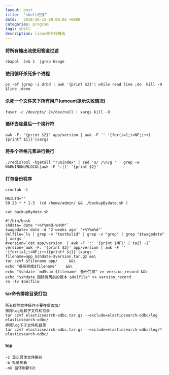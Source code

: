 ```yaml
---
layout: post
title:  "shell绝技"
date:   2018-10-15 00:00:02 +0800
categories: program
tags: shell
description: linux命令行精选
---
```

#### 将所有输出流使用管道过滤

	rbapol  2>& 1  |grep Usage

#### 使用循环杀死多个进程

	ps -ef |grep -i drbd | awk '{print $2}'| while read line ;do  kill -9 $line ;done

#### 杀死一个文件夹下所有用户(umount提示失败情况)

	fuser -c /dev/pts/ 2>/dev/null | xargs kill -9

#### 循环去除最后一个换行符

	awk -F: '{print $2}' app/version | awk -F '' '{for(i=1;i<NF;i++){printf $i}}'|xargs

#### 将多个空格元素进行换行

	./redisTool -hgetall "runindex" | sed 's/ /\n/g ' | grep -w  WARNINGNUMLOCAL|awk -F ':|]' '{print $2}'

#### 打包备份程序

	crontab -l

	MAILTO=""
	50 23 * * 1-5  (cd /home/admin/ && ./backupBydate.sh )

	cat backupBydate.sh

	#!/bin/bash
	shdate=`date "+%Y%m%d-%H%M"`
	twagodate=`date -d '2 weeks ago' "+%Y%m%d"`
	delfile=`ls | grep -v "testbulid" | grep -v "grep" | grep "$twagodate" | xargs `
	#version=`cat app/version  | awk -F ':' '{print $NF}' | tail -1`
	version=`awk -F: '{print $2}' app/version | awk -F '' '{for(i=1;i<NF;i++){printf $i}}'|xargs `
	filename=app_$shdate-$version.tar.gz &&\
	tar czvf $filename app/ 	&&\
	echo "备份完成$filename"	&&\
	echo "$shdate `md5sum $filename` 备份完成" >> version_record &&\
	echo "$shdate 删除两周前的版本 $delfile" >> version_record
	rm -fv $delfile

#### tar命令排除目录打包

	所有排除文件操作不要在后面加/
	排除log及其子文件和目录
	tar czvf elasticsearch-odbc.tar.gz --exclude=elasticsearch-odbc/log elasticsearch-odbc/
	排除log下子文件和目录
	tar czvf elasticsearch-odbc.tar.gz --exclude=elasticsearch-odbc/log/* elasticsearch-odbc/

#### top

	-c 显示具体文件路径
	-b 批量刷新
	-nX 循环刷新X次
